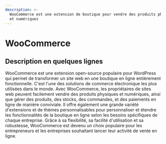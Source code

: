 ```yaml
---
description: >-
  WooCommerce est une extension de boutique pour vendre des produits physiques
  et numériques
---
```


# WooCommerce

## Description en quelques lignes <a href="#description-en-quelques-lignes" id="description-en-quelques-lignes"></a>

WooCommerce est une extension open-source populaire pour WordPress qui permet de transformer un site web en une boutique en ligne entièrement fonctionnelle. C'est l'une des solutions de commerce électronique les plus utilisées dans le monde. Avec WooCommerce, les propriétaires de sites web peuvent facilement vendre des produits physiques et numériques, ainsi que gérer des produits, des stocks, des commandes, et des paiements en ligne de manière conviviale. Il offre également une grande variété d'extensions et de thèmes personnalisables pour personnaliser et étendre les fonctionnalités de la boutique en ligne selon les besoins spécifiques de chaque entreprise. Grâce à sa flexibilité, sa facilité d'utilisation et sa robustesse, WooCommerce est devenu un choix populaire pour les entrepreneurs et les entreprises souhaitant lancer leur activité de vente en ligne.
